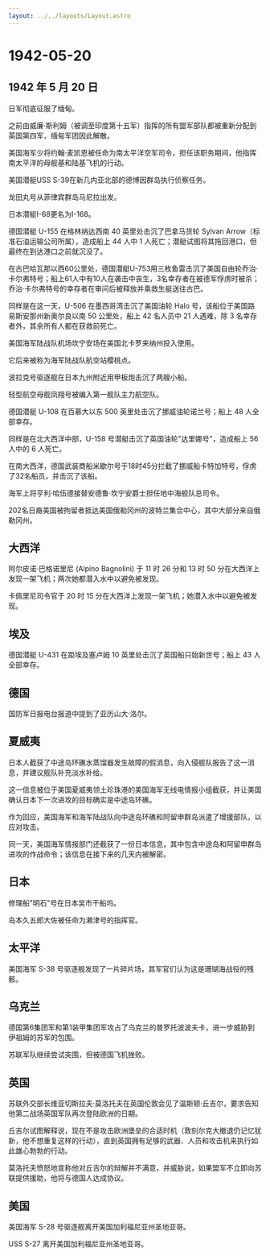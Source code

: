 ```yaml
---
layout: ../../layouts/Layout.astro
---
```


# 1942-05-20

## 1942 年 5 月 20 日

日军彻底征服了缅甸。

之前由威廉·斯利姆（被调至印度第十五军）指挥的所有盟军部队都被重新分配到英国第四军，缅甸军团因此解散。

美国海军少将约翰·麦凯恩被任命为南太平洋空军司令，担任该职务期间，他指挥南太平洋的母舰基和陆基飞机的行动。

美国潜艇USS S-39在新几内亚北部的德博因群岛执行侦察任务。

龙田丸号从菲律宾群岛马尼拉出发。

日本潜艇I-68更名为I-168。

德国潜艇 U-155 在格林纳达西南 40 英里处击沉了巴拿马货轮 Sylvan
Arrow（标准石油运输公司所属），造成船上 44 人中 1
人死亡；潜艇试图将其拖回港口，但最终在到达港口之前就沉没了。

在古巴哈瓦那以西60公里处，德国潜艇U-753用三枚鱼雷击沉了美国自由轮乔治·卡尔弗特号；船上61人中有10人在袭击中丧生，3名幸存者在被德军俘虏时被杀；乔治·卡尔弗特号的幸存者在审问后被释放并乘救生艇送往古巴。

同样是在这一天，U-506 在墨西哥湾击沉了美国油轮 Halo
号，该船位于美国路易斯安那州新奥尔良以南 50 公里处，船上 42 名人员中 21
人遇难，除 3 名幸存者外，其余所有人都在获救前死亡。

美国海军陆战队机场坎宁安场在美国北卡罗来纳州投入使用。

它后来被称为海军陆战队航空站樱桃点。

波拉克号驱逐舰在日本九州附近用甲板炮击沉了两艘小船。

轻型航空母舰凤翔号被编入第一舰队主力航空队。

德国潜艇 U-108 在百慕大以东 500 英里处击沉了挪威油轮诺兰号；船上 48
人全部幸存。

同样是在北大西洋中部，U-158 号潜艇击沉了英国油轮"达里娜号"，造成船上 56
人中的 6 人死亡。

在南大西洋，德国武装商船米歇尔号于18时45分拦截了挪威船卡特加特号，俘虏了32名船员，并击沉了该船。

海军上将亨利·哈伍德接替安德鲁·坎宁安爵士担任地中海舰队总司令。

202名日裔美国被拘留者抵达美国俄勒冈州的波特兰集合中心，其中大部分来自俄勒冈州。

## 大西洋

阿尔皮诺·巴格诺里尼 (Alpino Bagnolini) 于 11 时 26 分和 13 时 50
分在大西洋上发现一架飞机；两次她都潜入水中以避免被发现。

卡佩里尼司令官于 20 时 15
分在大西洋上发现一架飞机；她潜入水中以避免被发现。

## 埃及

德国潜艇 U-431 在距埃及塞卢姆 10 英里处击沉了英国船只始新世号；船上 43
人全部幸存。

## 德国

国防军日报电台报道中提到了亚历山大·洛尔。

## 夏威夷

日本人截获了中途岛环礁水蒸馏器发生故障的假消息，向入侵舰队报告了这一消息，并建议舰队补充淡水补给。

这一信息被位于美国夏威夷领土珍珠港的美国海军无线电情报小组截获，并让美国确认日本下一次进攻的目标确实是中途岛环礁。

作为回应，美国海军和海军陆战队向中途岛环礁和阿留申群岛派遣了增援部队，以应对攻击。

同一天，美国海军情报部门还截获了一份日本信息，其中包含中途岛和阿留申群岛进攻的作战命令；该信息在接下来的几天内被解密。

## 日本

修理船"明石"号在日本吴市干船坞。

岛本久五郎大佐被任命为濑津号的指挥官。

## 太平洋

美国海军 S-38
号驱逐舰发现了一片碎片场，其军官们认为这是珊瑚海战役的残骸。

## 乌克兰

德国第6集团军和第1装甲集团军攻占了乌克兰的普罗托波波夫卡，进一步威胁到伊祖姆的苏军的包围。

苏联军队继续尝试突围，但被德国飞机挫败。

## 英国

苏联外交部长维亚切斯拉夫·莫洛托夫在英国伦敦会见了温斯顿·丘吉尔，要求告知他第二战场英国军队再次登陆欧洲的日期。

丘吉尔试图解释说，现在不是攻击欧洲堡垒的合适时机（敦刻尔克大撤退仍记忆犹新，他不想重复这样的行动），直到英国拥有足够的武器、人员和攻击机来执行如此雄心勃勃的行动。

莫洛托夫愤怒地宣称他对丘吉尔的辩解并不满意，并威胁说，如果盟军不立即向苏联提供援助，他将与德国人达成协议。

## 美国

美国海军 S-28 号驱逐舰离开美国加利福尼亚州圣地亚哥。

USS S-27 离开美国加利福尼亚州圣地亚哥。